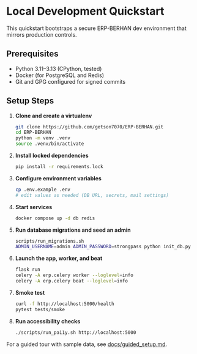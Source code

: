 # Local Development Quickstart

This quickstart bootstraps a secure ERP-BERHAN dev environment that mirrors production controls.

## Prerequisites
- Python 3.11–3.13 (CPython, tested)
- Docker (for PostgreSQL and Redis)
- Git and GPG configured for signed commits

## Setup Steps
1. **Clone and create a virtualenv**
   ```bash
   git clone https://github.com/getson7070/ERP-BERHAN.git
   cd ERP-BERHAN
   python -m venv .venv
   source .venv/bin/activate
   ```
2. **Install locked dependencies**
   ```bash
   pip install -r requirements.lock
   ```
3. **Configure environment variables**
   ```bash
   cp .env.example .env
   # edit values as needed (DB URL, secrets, mail settings)
   ```
4. **Start services**
   ```bash
   docker compose up -d db redis
   ```
5. **Run database migrations and seed an admin**
   ```bash
   scripts/run_migrations.sh
   ADMIN_USERNAME=admin ADMIN_PASSWORD=strongpass python init_db.py
   ```
6. **Launch the app, worker, and beat**
   ```bash
   flask run
   celery -A erp.celery worker --loglevel=info
   celery -A erp.celery beat --loglevel=info
   ```
7. **Smoke test**
   ```bash
   curl -f http://localhost:5000/health
   pytest tests/smoke
   ```
8. **Run accessibility checks**
   ```bash
   ./scripts/run_pa11y.sh http://localhost:5000
   ```

For a guided tour with sample data, see [docs/guided_setup.md](guided_setup.md).
